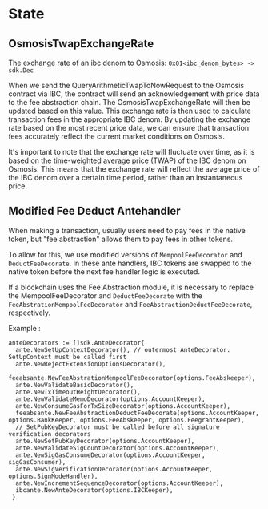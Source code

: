 # State 

## OsmosisTwapExchangeRate

The exchange rate of an ibc denom to Osmosis: `0x01<ibc_denom_bytes> -> sdk.Dec`

When we send the QueryArithmeticTwapToNowRequest to the Osmosis contract via IBC, the contract will send an acknowledgement with price data to the fee abstraction chain. The OsmosisTwapExchangeRate will then be updated based on this value.
This exchange rate is then used to calculate transaction fees in the appropriate IBC denom. By updating the exchange rate based on the most recent price data, we can ensure that transaction fees accurately reflect the current market conditions on Osmosis.

It's important to note that the exchange rate will fluctuate over time, as it is based on the time-weighted average price (TWAP) of the IBC denom on Osmosis. This means that the exchange rate will reflect the average price of the IBC denom over a certain time period, rather than an instantaneous price.


## Modified Fee Deduct Antehandler

When making a transaction, usually users need to pay fees in the native token, but "fee abstraction" allows them to pay fees in other tokens.

To allow for this, we use modified versions of `MempoolFeeDecorator` and `DeductFeeDecorate`. In these ante handlers, IBC tokens are swapped to the native token before the next fee handler logic is executed.

If a blockchain uses the Fee Abstraction module, it is necessary to replace the MempoolFeeDecorator and `DeductFeeDecorate` with the `FeeAbstrationMempoolFeeDecorator` and `FeeAbstractionDeductFeeDecorate`, respectively.


Example :

```
anteDecorators := []sdk.AnteDecorator{
  ante.NewSetUpContextDecorator(), // outermost AnteDecorator. SetUpContext must be called first
  ante.NewRejectExtensionOptionsDecorator(),
  feeabsante.NewFeeAbstrationMempoolFeeDecorator(options.FeeAbskeeper),
  ante.NewValidateBasicDecorator(),
  ante.NewTxTimeoutHeightDecorator(),
  ante.NewValidateMemoDecorator(options.AccountKeeper),
  ante.NewConsumeGasForTxSizeDecorator(options.AccountKeeper),
  feeabsante.NewFeeAbstractionDeductFeeDecorate(options.AccountKeeper, options.BankKeeper, options.FeeAbskeeper, options.FeegrantKeeper),
  // SetPubKeyDecorator must be called before all signature verification decorators
  ante.NewSetPubKeyDecorator(options.AccountKeeper),
  ante.NewValidateSigCountDecorator(options.AccountKeeper),
  ante.NewSigGasConsumeDecorator(options.AccountKeeper, sigGasConsumer),
  ante.NewSigVerificationDecorator(options.AccountKeeper, options.SignModeHandler),
  ante.NewIncrementSequenceDecorator(options.AccountKeeper),
  ibcante.NewAnteDecorator(options.IBCKeeper),
 }



